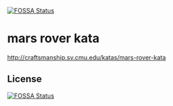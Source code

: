[![FOSSA Status](https://app.fossa.io/api/projects/git%2Bgithub.com%2Filgarm%2Fmars_rover_kata.svg?type=shield)](https://app.fossa.io/projects/git%2Bgithub.com%2Filgarm%2Fmars_rover_kata?ref=badge_shield)

mars rover kata
===============

http://craftsmanship.sv.cmu.edu/katas/mars-rover-kata


## License
[![FOSSA Status](https://app.fossa.io/api/projects/git%2Bgithub.com%2Filgarm%2Fmars_rover_kata.svg?type=large)](https://app.fossa.io/projects/git%2Bgithub.com%2Filgarm%2Fmars_rover_kata?ref=badge_large)
